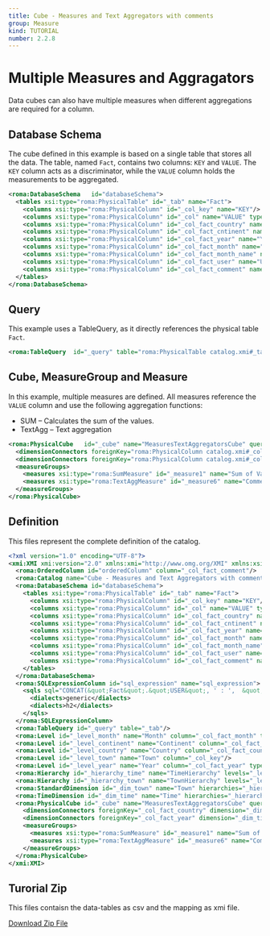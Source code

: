 ```yaml
---
title: Cube - Measures and Text Aggregators with comments
group: Measure
kind: TUTORIAL
number: 2.2.8
---
```

# Multiple Measures and Aggragators

Data cubes can also have multiple measures when different aggregations are required for a column.


## Database Schema

The cube defined in this example is based on a single table that stores all the data. The table, named `Fact`, contains two columns: `KEY` and `VALUE`. The `KEY` column acts as a discriminator, while the `VALUE` column holds the measurements to be aggregated.


```xml
<roma:DatabaseSchema   id="databaseSchema">
  <tables xsi:type="roma:PhysicalTable" id="_tab" name="Fact">
    <columns xsi:type="roma:PhysicalColumn" id="_col_key" name="KEY"/>
    <columns xsi:type="roma:PhysicalColumn" id="_col" name="VALUE" type="Integer"/>
    <columns xsi:type="roma:PhysicalColumn" id="_col_fact_country" name="COUNTRY"/>
    <columns xsi:type="roma:PhysicalColumn" id="_col_fact_cntinent" name="CONTINENT"/>
    <columns xsi:type="roma:PhysicalColumn" id="_col_fact_year" name="YEAR" type="Integer"/>
    <columns xsi:type="roma:PhysicalColumn" id="_col_fact_month" name="MONTH" type="Integer"/>
    <columns xsi:type="roma:PhysicalColumn" id="_col_fact_month_name" name="MONTH_NAME"/>
    <columns xsi:type="roma:PhysicalColumn" id="_col_fact_user" name="USER"/>
    <columns xsi:type="roma:PhysicalColumn" id="_col_fact_comment" name="COMMENT"/>
  </tables>
</roma:DatabaseSchema>

```

## Query

This example uses a TableQuery, as it directly references the physical table `Fact`.


```xml
<roma:TableQuery  id="_query" table="roma:PhysicalTable catalog.xmi#_tab"/>

```

## Cube, MeasureGroup and Measure

In this example, multiple measures are defined. All measures reference the `VALUE` column and use the following aggregation functions:
- SUM – Calculates the sum of the values.
- TextAgg – Text aggregation


```xml
<roma:PhysicalCube   id="_cube" name="MeasuresTextAggregatorsCube" query="roma:TableQuery catalog.xmi#_query">
  <dimensionConnectors foreignKey="roma:PhysicalColumn catalog.xmi#_col_fact_country" dimension="roma:StandardDimension catalog.xmi#_dim_town"/>
  <dimensionConnectors foreignKey="roma:PhysicalColumn catalog.xmi#_col_fact_year" dimension="roma:TimeDimension catalog.xmi#_dim_time"/>
  <measureGroups>
    <measures xsi:type="roma:SumMeasure" id="_measure1" name="Sum of Value" column="roma:PhysicalColumn catalog.xmi#_col"/>
    <measures xsi:type="roma:TextAggMeasure" id="_measure6" name="Comment" column="roma:SQLExpressionColumn catalog.xmi#sql_expression" orderByColumns="catalog.xmi#orderedColumn" separator=", "/>
  </measureGroups>
</roma:PhysicalCube>

```


## Definition

This files represent the complete definition of the catalog.

```xml
<?xml version="1.0" encoding="UTF-8"?>
<xmi:XMI xmi:version="2.0" xmlns:xmi="http://www.omg.org/XMI" xmlns:xsi="http://www.w3.org/2001/XMLSchema-instance" xmlns:roma="https://www.daanse.org/spec/org.eclipse.daanse.rolap.mapping">
  <roma:OrderedColumn id="orderedColumn" column="_col_fact_comment"/>
  <roma:Catalog name="Cube - Measures and Text Aggregators with comments" cubes="_cube" dbschemas="databaseSchema"/>
  <roma:DatabaseSchema id="databaseSchema">
    <tables xsi:type="roma:PhysicalTable" id="_tab" name="Fact">
      <columns xsi:type="roma:PhysicalColumn" id="_col_key" name="KEY"/>
      <columns xsi:type="roma:PhysicalColumn" id="_col" name="VALUE" type="Integer"/>
      <columns xsi:type="roma:PhysicalColumn" id="_col_fact_country" name="COUNTRY"/>
      <columns xsi:type="roma:PhysicalColumn" id="_col_fact_cntinent" name="CONTINENT"/>
      <columns xsi:type="roma:PhysicalColumn" id="_col_fact_year" name="YEAR" type="Integer"/>
      <columns xsi:type="roma:PhysicalColumn" id="_col_fact_month" name="MONTH" type="Integer"/>
      <columns xsi:type="roma:PhysicalColumn" id="_col_fact_month_name" name="MONTH_NAME"/>
      <columns xsi:type="roma:PhysicalColumn" id="_col_fact_user" name="USER"/>
      <columns xsi:type="roma:PhysicalColumn" id="_col_fact_comment" name="COMMENT"/>
    </tables>
  </roma:DatabaseSchema>
  <roma:SQLExpressionColumn id="sql_expression" name="sql_expression">
    <sqls sql="CONCAT(&quot;Fact&quot;.&quot;USER&quot;, ' : ',  &quot;Fact&quot;.&quot;COMMENT&quot;)">
      <dialects>generic</dialects>
      <dialects>h2</dialects>
    </sqls>
  </roma:SQLExpressionColumn>
  <roma:TableQuery id="_query" table="_tab"/>
  <roma:Level id="_level_month" name="Month" column="_col_fact_month" type="TimeMonths" nameColumn="_col_fact_month_name"/>
  <roma:Level id="_level_continent" name="Continent" column="_col_fact_cntinent"/>
  <roma:Level id="_level_country" name="Country" column="_col_fact_country"/>
  <roma:Level id="_level_town" name="Town" column="_col_key"/>
  <roma:Level id="_level_year" name="Year" column="_col_fact_year" type="TimeYears"/>
  <roma:Hierarchy id="_hierarchy_time" name="TimeHierarchy" levels="_level_year _level_month" primaryKey="_col_key" query="_query"/>
  <roma:Hierarchy id="_hierarchy_town" name="TownHierarchy" levels="_level_continent _level_country _level_town" primaryKey="_col_key" query="_query"/>
  <roma:StandardDimension id="_dim_town" name="Town" hierarchies="_hierarchy_town"/>
  <roma:TimeDimension id="_dim_time" name="Time" hierarchies="_hierarchy_time"/>
  <roma:PhysicalCube id="_cube" name="MeasuresTextAggregatorsCube" query="_query">
    <dimensionConnectors foreignKey="_col_fact_country" dimension="_dim_town"/>
    <dimensionConnectors foreignKey="_col_fact_year" dimension="_dim_time"/>
    <measureGroups>
      <measures xsi:type="roma:SumMeasure" id="_measure1" name="Sum of Value" column="_col"/>
      <measures xsi:type="roma:TextAggMeasure" id="_measure6" name="Comment" column="sql_expression" orderByColumns="orderedColumn" separator=", "/>
    </measureGroups>
  </roma:PhysicalCube>
</xmi:XMI>

```



## Turorial Zip
This files contaisn the data-tables as csv and the mapping as xmi file.

<a href="./zip/tutorial.cube.measure.aggregator.textagg.zip" download>Download Zip File</a>

